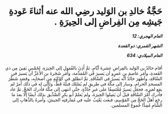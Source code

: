 <h1 dir="rtl">حَجَّةُ خالدِ بن الوَليد رضِي الله عنه أثناءَ عَودةِ جَيشِه مِن الفِراضِ إلى الحِيرَةِ .</h1>

<h5 dir="rtl">العام الهجري:  12

الشهر القمري: ذو القعدة

العام الميلادي: 634</h5>

<p dir="rtl">أقام خالدُ بن الوَليد بالفِراضِ عشرةَ أيَّامٍ، ثمَّ أَذِنَ بالقُفولِ إلى الحِيرَةِ، لِخَمْسٍ بَقِينَ مِن ذي القَعدةِ، وأَمَر عاصمَ بن عَمرٍو أن يَسيرَ في المُقدِّمة، وأَمَر شَجَرةَ بن الأعَزِّ أن يَسيرَ في السَّاقَةِ، وأظهرَ خالدٌ أنَّه يَسيرُ في السَّاقَةِ, ثمَّ انطلق في كَوْكَبَةٍ مِن أصحابِه، وقصَد شَطْرَ المسجدِ الحرامِ، وسار إلى مكَّةَ في طريقٍ لم يُسْلك قبلَهُ قَطُّ، وتَأتَّى له في ذلك أَمرٌ لم يقع لغيرِهِ، فجعَل يَسيرُ مُعْتَسِفًا على غيرِ جادَّةٍ، حتَّى انتهى إلى مكَّةَ فأدرك الحَجَّ, ثمَّ عاد فأدرك أَمْرَ السَّاقَةِ قبلَ أن يَصِلوا الحِيرَةَ، ولم يَعلمْ أبو بكرٍ الصِّدِّيق بذلك أيضًا إلَّا بعدَ ما رجَع أهلُ الحَجِّ مِن المَوْسِم، فبعَث يَعْتِبُ عليه في مُفارقتِه الجيشَ، وأَمرهُ بالذِّهابِ إلى الشَّامِ مُمِدًّا جُموعَ المسلمين.</p></br>

